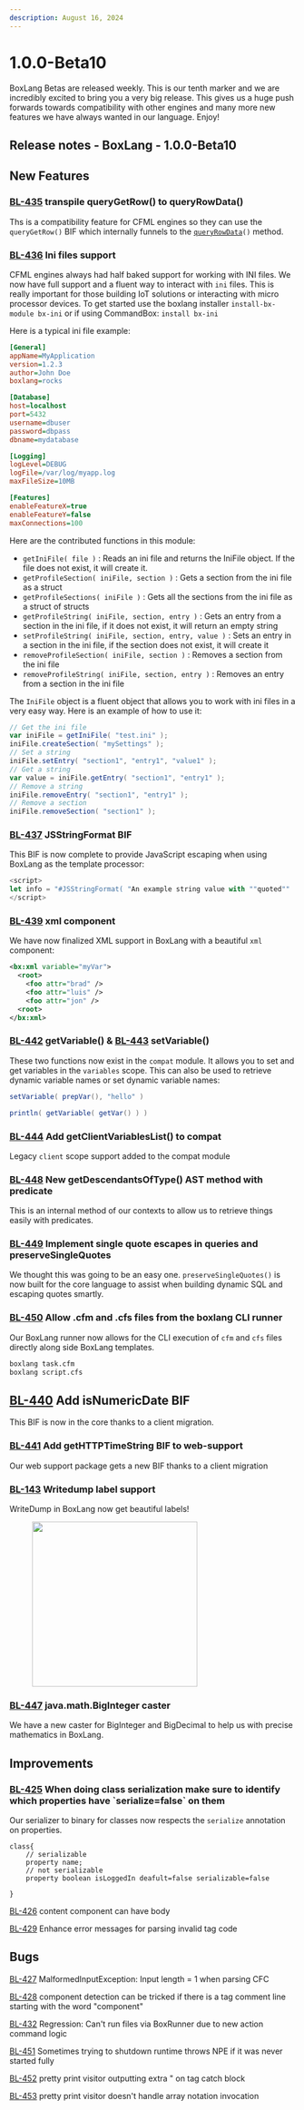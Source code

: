```yaml
---
description: August 16, 2024
---
```


# 1.0.0-Beta10

BoxLang Betas are released weekly.  This is our tenth marker and we are incredibly excited to bring you a very big release.  This gives us a huge push forwards towards compatibility with other engines and many more new features we have always wanted in our language.  Enjoy!

## Release notes - BoxLang - 1.0.0-Beta10

## New Features

### [BL-435](https://ortussolutions.atlassian.net/browse/BL-435) transpile queryGetRow() to queryRowData()

Ths is a compatibility feature for CFML engines so they can use the `queryGetRow()` BIF which internally funnels to the [`queryRowData`](../../boxlang-language/reference/built-in-functions/query/QueryRowData.md)`()` method.



### [BL-436](https://ortussolutions.atlassian.net/browse/BL-436) Ini files support

CFML engines always had half baked support for working with INI files.  We now have full support and a fluent way to interact with `ini` files.  This is really important for those building IoT solutions or interacting with micro processor devices.  To get started use the boxlang installer `install-bx-module bx-ini` or if using CommandBox: `install bx-ini`

Here is a typical ini file example:

```ini
[General]
appName=MyApplication
version=1.2.3
author=John Doe
boxlang=rocks

[Database]
host=localhost
port=5432
username=dbuser
password=dbpass
dbname=mydatabase

[Logging]
logLevel=DEBUG
logFile=/var/log/myapp.log
maxFileSize=10MB

[Features]
enableFeatureX=true
enableFeatureY=false
maxConnections=100
```



Here are the contributed functions in this module:

* `getIniFile( file )` : Reads an ini file and returns the IniFile object. If the file does not exist, it will create it.
* `getProfileSection( iniFile, section )` : Gets a section from the ini file as a struct
* `getProfileSections( iniFile )` : Gets all the sections from the ini file as a struct of structs
* `getProfileString( iniFile, section, entry )` : Gets an entry from a section in the ini file, if it does not exist, it will return an empty string
* `setProfileString( iniFile, section, entry, value )` : Sets an entry in a section in the ini file, if the section does not exist, it will create it
* `removeProfileSection( iniFile, section )` : Removes a section from the ini file
* `removeProfileString( iniFile, section, entry )` : Removes an entry from a section in the ini file

The `IniFile` object is a fluent object that allows you to work with ini files in a very easy way. Here is an example of how to use it:

```groovy
// Get the ini file
var iniFile = getIniFile( "test.ini" );
iniFile.createSection( "mySettings" );
// Set a string
iniFile.setEntry( "section1", "entry1", "value1" );
// Get a string
var value = iniFile.getEntry( "section1", "entry1" );
// Remove a string
iniFile.removeEntry( "section1", "entry1" );
// Remove a section
iniFile.removeSection( "section1" );
```



### [BL-437](https://ortussolutions.atlassian.net/browse/BL-437) JSStringFormat BIF

This BIF is now complete to provide JavaScript escaping when using BoxLang as the template processor:

```javascript
<script>
let info = "#JSStringFormat( "An example string value with ""quoted"" 'text'" )#"
</script>
```



### [BL-439](https://ortussolutions.atlassian.net/browse/BL-439) xml component

We have now finalized XML support in BoxLang with a beautiful `xml` component:

```xml
<bx:xml variable="myVar">
  <root>
    <foo attr="brad" />
    <foo attr="luis" />
    <foo attr="jon" />
  <root>
</bx:xml>
```



### [BL-442](https://ortussolutions.atlassian.net/browse/BL-442) getVariable() & [BL-443](https://ortussolutions.atlassian.net/browse/BL-443) setVariable()

These two functions now exist in the `compat` module.  It allows you to set and get variables in the `variables` scope.  This can also be used to retrieve dynamic variable names or set dynamic variable names:

```gradle
setVariable( prepVar(), "hello" )

println( getVariable( getVar() ) )
```



### [BL-444](https://ortussolutions.atlassian.net/browse/BL-444) Add getClientVariablesList() to compat

Legacy `client` scope support added to the compat module



### [BL-448](https://ortussolutions.atlassian.net/browse/BL-448) New getDescendantsOfType() AST method with predicate

This is an internal method of our contexts to allow us to retrieve things easily with predicates.



### [BL-449](https://ortussolutions.atlassian.net/browse/BL-449) Implement single quote escapes in queries and preserveSingleQuotes

We thought this was going to be an easy one.  `preserveSingleQuotes()` is now built for the core language to assist when building dynamic SQL and escaping quotes smartly.



### [BL-450](https://ortussolutions.atlassian.net/browse/BL-450) Allow .cfm and .cfs files from the boxlang CLI runner

Our BoxLang runner now allows for the CLI execution of `cfm` and `cfs` files directly along side BoxLang templates.

```bash
boxlang task.cfm
boxlang script.cfs
```

## [BL-440](https://ortussolutions.atlassian.net/browse/BL-440) Add isNumericDate BIF

This BIF is now in the core thanks to a client migration.

### [BL-441](https://ortussolutions.atlassian.net/browse/BL-441) Add getHTTPTimeString BIF to web-support

Our web support package gets a new BIF thanks to a client migration

### [BL-143](https://ortussolutions.atlassian.net/browse/BL-143) Writedump label support

WriteDump in BoxLang now get beautiful labels!

<div align="left">

<figure><img src="../../.gitbook/assets/image.png" alt="" width="291"><figcaption></figcaption></figure>

</div>

### [BL-447](https://ortussolutions.atlassian.net/browse/BL-447) java.math.BigInteger caster

We have a new caster for BigInteger and BigDecimal to help us with precise mathematics in BoxLang.

## Improvements

### [BL-425](https://ortussolutions.atlassian.net/browse/BL-425) When doing class serialization make sure to identify which properties have \`serialize=false\` on them

Our serializer to binary for classes now respects the `serialize` annotation on properties.

```cfscript
class{
    // serializable
    property name;
    // not serializable
    property boolean isLoggedIn deafult=false serializable=false

}
```



[BL-426](https://ortussolutions.atlassian.net/browse/BL-426) content component can have body

[BL-429](https://ortussolutions.atlassian.net/browse/BL-429) Enhance error messages for parsing invalid tag code



## Bugs

[BL-427](https://ortussolutions.atlassian.net/browse/BL-427) MalformedInputException: Input length = 1 when parsing CFC

[BL-428](https://ortussolutions.atlassian.net/browse/BL-428) component detection can be tricked if there is a tag comment line starting with the word "component"

[BL-432](https://ortussolutions.atlassian.net/browse/BL-432) Regression: Can't run files via BoxRunner due to new action command logic

[BL-451](https://ortussolutions.atlassian.net/browse/BL-451) Sometimes trying to shutdown runtime throws NPE if it was never started fully

[BL-452](https://ortussolutions.atlassian.net/browse/BL-452) pretty print visitor outputting extra " on tag catch block

[BL-453](https://ortussolutions.atlassian.net/browse/BL-453) pretty print visitor doesn't handle array notation invocation

